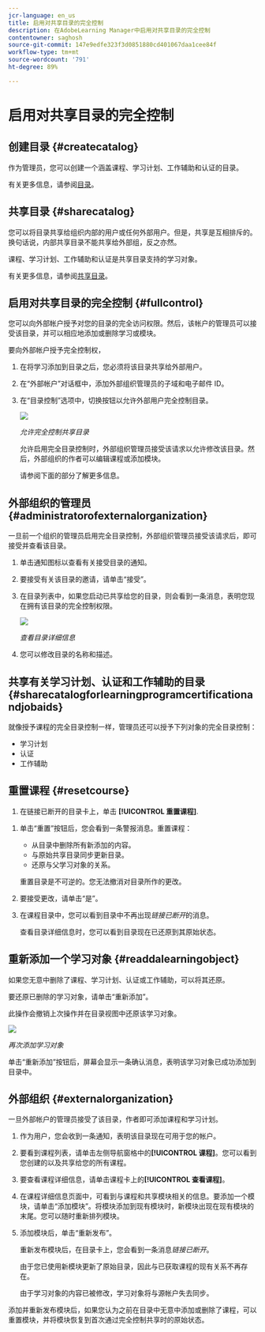 ```yaml
---
jcr-language: en_us
title: 启用对共享目录的完全控制
description: 在AdobeLearning Manager中启用对共享目录的完全控制
contentowner: saghosh
source-git-commit: 147e9edfe323f3d0851880cd401067daa1cee84f
workflow-type: tm+mt
source-wordcount: '791'
ht-degree: 89%

---
```




# 启用对共享目录的完全控制

## 创建目录 {#createcatalog}

作为管理员，您可以创建一个涵盖课程、学习计划、工作辅助和认证的目录。

有关更多信息，请参阅[目录](/help/migrated/administrators/feature-summary/catalogs.md)。

## 共享目录 {#sharecatalog}

您可以将目录共享给组织内部的用户或任何外部用户。但是，共享是互相排斥的。换句话说，内部共享目录不能共享给外部组，反之亦然。

课程、学习计划、工作辅助和认证是共享目录支持的学习对象。

有关更多信息，请参阅[共享目录](/help/migrated/administrators/feature-summary/catalogs.md)。

## 启用对共享目录的完全控制 {#fullcontrol}

您可以向外部帐户授予对您的目录的完全访问权限。然后，该帐户的管理员可以接受该目录，并可以相应地添加或删除学习或模块。

要向外部帐户授予完全控制权，

1. 在将学习添加到目录之后，您必须将该目录共享给外部用户。
1. 在“外部帐户”对话框中，添加外部组织管理员的子域和电子邮件 ID。
1. 在“目录控制”选项中，切换按钮以允许外部用户完全控制目录。

   ![](assets/catalog-control.png)

   *允许完全控制共享目录*

   允许启用完全目录控制时，外部组织管理员接受该请求以允许修改该目录。然后，外部组织的作者可以编辑课程或添加模块。

   请参阅下面的部分了解更多信息。

## 外部组织的管理员 {#administratorofexternalorganization}

一旦前一个组织的管理员启用完全目录控制，外部组织管理员接受该请求后，即可接受并查看该目录。

1. 单击通知图标以查看有关接受目录的通知。

   <!--![](assets/notification-to-acceptcatalog.png)-->

1. 要接受有关该目录的邀请，请单击“接受”。
1. 在目录列表中，如果您启动已共享给您的目录，则会看到一条消息，表明您现在拥有该目录的完全控制权限。

   ![](assets/catalog-details.png)

   *查看目录详细信息*

1. 您可以修改目录的名称和描述。

## 共享有关学习计划、认证和工作辅助的目录 {#sharecatalogforlearningprogramcertificationandjobaids}

就像授予课程的完全目录控制一样，管理员还可以授予下列对象的完全目录控制：

* 学习计划
* 认证
* 工作辅助

## 重置课程 {#resetcourse}

1. 在链接已断开的目录卡上，单击 **[!UICONTROL 重置课程]**.

<!-- ![](assets/reset-course.png)-->

1. 单击“重置”按钮后，您会看到一条警报消息。重置课程：

   * 从目录中删除所有新添加的内容。
   * 与原始共享目录同步更新目录。
   * 还原与父学习对象的关系。

   重置目录是不可逆的。您无法撤消对目录所作的更改。

1. 要接受更改，请单击“是”。
1. 在课程目录中，您可以看到目录中不再出现&#x200B;*链接已断开*&#x200B;的消息。

   查看目录详细信息时，您可以看到目录现在已还原到其原始状态。

## 重新添加一个学习对象 {#readdalearningobject}

如果您无意中删除了课程、学习计划、认证或工作辅助，可以将其还原。

要还原已删除的学习对象，请单击“重新添加”。

此操作会撤销上次操作并在目录视图中还原该学习对象。

![](assets/re-add-button.png)

*再次添加学习对象*

单击“重新添加”按钮后，屏幕会显示一条确认消息，表明该学习对象已成功添加到目录中。

## 外部组织 {#externalorganization}

一旦外部帐户的管理员接受了该目录，作者即可添加课程和学习计划。

1. 作为用户，您会收到一条通知，表明该目录现在可用于您的帐户。
1. 要看到课程列表，请单击左侧导航窗格中的&#x200B;**[!UICONTROL 课程]**。您可以看到您创建的以及共享给您的所有课程。
1. 要查看课程详细信息，请单击课程卡上的&#x200B;**[!UICONTROL 查看课程]**。

   <!--![](assets/view-course.png)-->

1. 在课程详细信息页面中，可看到与课程和共享模块相关的信息。要添加一个模块，请单击“添加模块”。将模块添加到现有模块时，新模块出现在现有模块的末尾。您可以随时重新排列模块。
1. 添加模块后，单击“重新发布”。

   重新发布模块后，在目录卡上，您会看到一条消息&#x200B;*链接已断开*。

   由于您已使用新模块更新了原始目录，因此与已获取课程的现有关系不再存在。

   由于学习对象的内容已被修改，学习对象将与源帐户失去同步。

   <!--![](assets/link-broken.png)-->

添加并重新发布模块后，如果您认为之前在目录中无意中添加或删除了课程，可以重置模块，并将模块恢复到首次通过完全控制共享时的原始状态。
